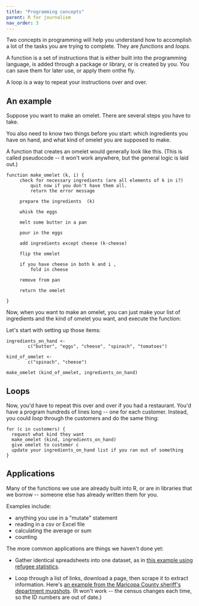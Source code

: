 ```yaml
---
title: "Programming concepts"
parent: R for journalism
nav_order: 3
---
```


Two concepts in programming will help you understand how to accomplish a lot of the tasks you are trying to complete. They are *functions* and *loops*.

A function is a set of instructions that is either built into the programming language, is added through a package or library, or is created by you. You can save them for later use, or apply them onthe fly.

A loop is a way to repeat your instructions over and over.

## An example

Suppose you want to make an omelet. There are several steps you have to take.

You also need to know two things before you start: which ingredients you have on hand, and what kind of omelet you are supposed to make.


A function that creates an omelet would generally look like this. (This is called pseudocode -- it won't work anywhere, but the general logic is laid out.)

    function make_omelet (k, i) {
         check for necessary ingredients (are all elements of k in i?)
             quit now if you don't have them all.  
             return the error message

         prepare the ingredients  (k)

         whisk the eggs

         melt some butter in a pan

         pour in the eggs

         add ingredients except cheese (k-cheese)

         flip the omelet

         if you have cheese in both k and i ,
             fold in cheese

         remove from pan

         return the omelet

    }


Now, when you want to make an omelet, you can just make your list of ingredients and the kind of omelet you want, and execute the function:

Let's start with setting up those items:


    ingredients_on_hand <-
            c("butter", "eggs", "cheese", "spinach", "tomatoes")

    kind_of_omelet <-
            c("spinach", "cheese")

    make_omelet (kind_of_omelet, ingredients_on_hand)

## Loops

Now, you'd have to repeat this over and over if you had a restaurant. You'd have a program hundreds of lines long -- one for each customer. Instead, you could *loop* through the customers and do the same thing:


    for (c in customers) {
      request what kind they want
      make_omelet (kind, ingredients_on_hand)
      give omelet to customer c
      update your ingredients_on_hand list if you ran out of something
    }

## Applications

Many of the functions we use are already built into R, or are in libraries that we borrow -- someone else has already written them for you.

Examples include:

* anything you use in a "mutate" statement
* reading in a csv or Excel file
* calculating the average or sum
* counting

The more common applications are things we haven't done yet:

* Gather identical spreadsheets into one dataset, as in [this example using refugee statistics](https://cronkitedata.github.io/rstats-training/refugees-loop.html).

* Loop through a list of links, download a page, then scrape it to extract information. Here's [an example from the Maricopa County sheriff's department mugshots](https://cronkitedata.github.io/rstats-training/mugshots-scrape.html). (It won't work -- the census changes each time, so the ID numbers are out of date.) 
